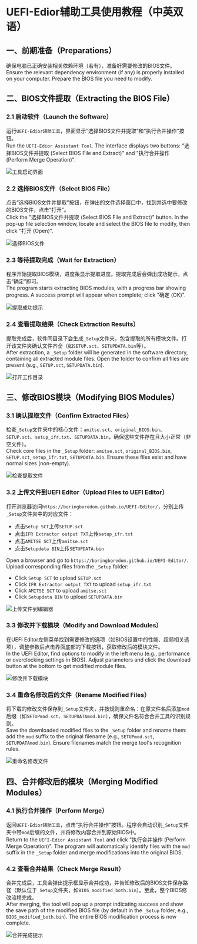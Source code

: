 # UEFI-Edior辅助工具使用教程（中英双语）


## 一、前期准备（Preparations）
确保电脑已正确安装相关依赖环境（若有），准备好需要修改的BIOS文件。  
Ensure the relevant dependency environment (if any) is properly installed on your computer. Prepare the BIOS file you need to modify.  


## 二、BIOS文件提取（Extracting the BIOS File）
### 2.1 启动软件（Launch the Software）
运行`UEFI-Edior辅助工具`，界面显示“选择BIOS文件并提取”和“执行合并操作”按钮。  
Run the `UEFI-Edior Assistant Tool`. The interface displays two buttons: "选择BIOS文件并提取 (Select BIOS File and Extract)" and "执行合并操作 (Perform Merge Operation)".  

![工具启动界面](https://raw.githubusercontent.com/jhsvip/ue-assist/main/教程/1UI.jpg)  


### 2.2 选择BIOS文件（Select BIOS File）
点击“选择BIOS文件并提取”按钮，在弹出的文件选择窗口中，找到并选中要修改的BIOS文件，点击“打开”。  
Click the "选择BIOS文件并提取 (Select BIOS File and Extract)" button. In the pop-up file selection window, locate and select the BIOS file to modify, then click "打开 (Open)".  

![选择BIOS文件](https://raw.githubusercontent.com/jhsvip/ue-assist/main/教程/2OpenBios.jpg)  


### 2.3 等待提取完成（Wait for Extraction）
程序开始提取BIOS模块，进度条显示提取进度。提取完成后会弹出成功提示，点击“确定”即可。  
The program starts extracting BIOS modules, with a progress bar showing progress. A success prompt will appear when complete; click "确定 (OK)".  

![提取成功提示](https://raw.githubusercontent.com/jhsvip/ue-assist/main/教程/3ExtractDone.jpg)  


### 2.4 查看提取结果（Check Extraction Results）
提取完成后，软件同目录下会生成`_Setup`文件夹，包含提取的所有模块文件。打开该文件夹确认文件齐全（如`SETUP.sct`、`SETUPDATA.bin`等）。  
After extraction, a `_Setup` folder will be generated in the software directory, containing all extracted module files. Open the folder to confirm all files are present (e.g., `SETUP.sct`, `SETUPDATA.bin`).  

![打开工作目录](https://raw.githubusercontent.com/jhsvip/ue-assist/main/教程/4OpenWorkFolder.jpg)  


## 三、修改BIOS模块（Modifying BIOS Modules）
### 3.1 确认提取文件（Confirm Extracted Files）
检查`_Setup`文件夹中的核心文件：`amitse.sct`、`original_BIOS.bin`、`SETUP.sct`、`setup_ifr.txt`、`SETUPDATA.bin`，确保这些文件存在且大小正常（非空文件）。  
Check core files in the `_Setup` folder: `amitse.sct`, `original_BIOS.bin`, `SETUP.sct`, `setup_ifr.txt`, `SETUPDATA.bin`. Ensure these files exist and have normal sizes (non-empty).  

![检查提取文件](https://raw.githubusercontent.com/jhsvip/ue-assist/main/教程/5CheckFiles.jpg)  


### 3.2 上传文件到UEFI Editor（Upload Files to UEFI Editor）
打开浏览器访问`https://boringboredom.github.io/UEFI-Editor/`，分别上传`_Setup`文件夹中的对应文件：  
- 点击`Setup SCT`上传`SETUP.sct`  
- 点击`IFR Extractor output TXT`上传`setup_ifr.txt`  
- 点击`AMITSE SCT`上传`amitse.sct`  
- 点击`Setupdata BIN`上传`SETUPDATA.bin`  

Open a browser and go to `https://boringboredom.github.io/UEFI-Editor/`. Upload corresponding files from the `_Setup` folder:  
- Click `Setup SCT` to upload `SETUP.sct`  
- Click `IFR Extractor output TXT` to upload `setup_ifr.txt`  
- Click `AMITSE SCT` to upload `amitse.sct`  
- Click `Setupdata BIN` to upload `SETUPDATA.bin`  

![上传文件到编辑器](https://raw.githubusercontent.com/jhsvip/ue-assist/main/教程/6UploadFiles.jpg)  


### 3.3 修改并下载模块（Modify and Download Modules）
在UEFI Editor左侧菜单找到需要修改的选项（如BIOS设置中的性能、超频相关选项），调整参数后点击界面底部的下载按钮，获取修改后的模块文件。  
In the UEFI Editor, find options to modify in the left menu (e.g., performance or overclocking settings in BIOS). Adjust parameters and click the download button at the bottom to get modified module files.  

![修改并下载模块](https://raw.githubusercontent.com/jhsvip/ue-assist/main/教程/7EditAndDownload.jpg)  


### 3.4 重命名修改后的文件（Rename Modified Files）
将下载的修改文件保存到`_Setup`文件夹，并按规则重命名：在原文件名后添加`mod`后缀（如`SETUPmod.sct`、`SETUPDATAmod.bin`），确保文件名符合合并工具的识别规则。  
Save the downloaded modified files to the `_Setup` folder and rename them: add the `mod` suffix to the original filename (e.g., `SETUPmod.sct`, `SETUPDATAmod.bin`). Ensure filenames match the merge tool's recognition rules.  

![重命名修改文件](https://raw.githubusercontent.com/jhsvip/ue-assist/main/教程/8EidtFileName.jpg)  


## 四、合并修改后的模块（Merging Modified Modules）
### 4.1 执行合并操作（Perform Merge）
返回`UEFI-Edior辅助工具`，点击“执行合并操作”按钮。程序会自动识别`_Setup`文件夹中带`mod`后缀的文件，并将修改内容合并到原始BIOS中。  
Return to the `UEFI-Edior Assistant Tool` and click "执行合并操作 (Perform Merge Operation)". The program will automatically identify files with the `mod` suffix in the `_Setup` folder and merge modifications into the original BIOS.  


### 4.2 查看合并结果（Check Merge Result）
合并完成后，工具会弹出提示框显示合并成功，并告知修改后的BIOS文件保存路径（默认位于`_Setup`文件夹，如`BIOS_modified_both.bin`）。至此，整个BIOS修改流程完成。  
After merging, the tool will pop up a prompt indicating success and show the save path of the modified BIOS file (by default in the `_Setup` folder, e.g., `BIOS_modified_both.bin`). The entire BIOS modification process is now complete.  

![合并完成提示](https://raw.githubusercontent.com/jhsvip/ue-assist/main/教程/9Merg.jpg)  


